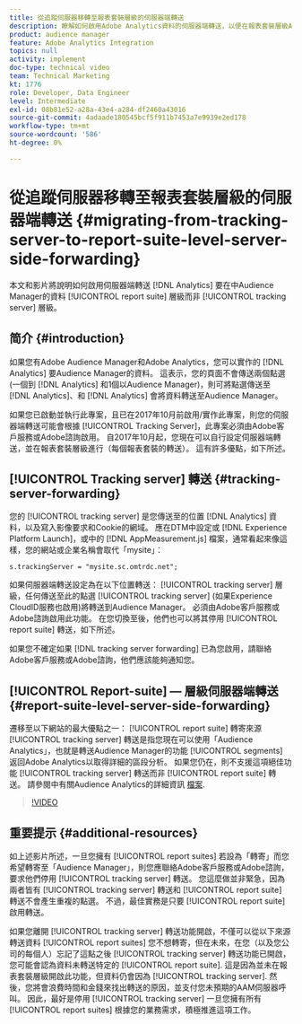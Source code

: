 ```yaml
---
title: 從追蹤伺服器移轉至報表套裝層級的伺服器端轉送
description: 瞭解如何啟用Adobe Analytics資料的伺服器端轉送，以便在報表套裝層級Audience Manager，而非追蹤伺服器層級。
product: audience manager
feature: Adobe Analytics Integration
topics: null
activity: implement
doc-type: technical video
team: Technical Marketing
kt: 1776
role: Developer, Data Engineer
level: Intermediate
exl-id: 08b81e52-a28a-43e4-a284-df2460a43016
source-git-commit: 4adaade180545bcf5f911b7453a7e9939e2ed178
workflow-type: tm+mt
source-wordcount: '586'
ht-degree: 0%

---
```


# 從追蹤伺服器移轉至報表套裝層級的伺服器端轉送 {#migrating-from-tracking-server-to-report-suite-level-server-side-forwarding}

本文和影片將說明如何啟用伺服器端轉送 [!DNL Analytics] 要在中Audience Manager的資料 [!UICONTROL report suite] 層級而非 [!UICONTROL tracking server] 層級。

## 简介 {#introduction}

如果您有Adobe Audience Manager和Adobe Analytics，您可以實作的 [!DNL Analytics] 要Audience Manager的資料。 這表示，您的頁面不會傳送兩個點選(一個到 [!DNL Analytics] 和1個以Audience Manager)，則可將點選傳送至 [!DNL Analytics]、和 [!DNL Analytics] 會將資料轉送至Audience Manager。

如果您已啟動並執行此專案，且已在2017年10月前啟用/實作此專案，則您的伺服器端轉送可能會根據 [!UICONTROL Tracking Server]，此專案必須由Adobe客戶服務或Adobe諮詢啟用。 自2017年10月起，您現在可以自行設定伺服器端轉送，並在報表套裝層級進行（每個報表套裝的轉送）。 這有許多優點，如下所述。

## [!UICONTROL Tracking server] 轉送 {#tracking-server-forwarding}

您的 [!UICONTROL tracking server] 是您傳送至的位置 [!DNL Analytics] 資料，以及寫入影像要求和Cookie的網域。 應在DTM中設定或 [!DNL Experience Platform Launch]，或中的 [!DNL AppMeasurement.js] 檔案，通常看起來像這樣，您的網站或企業名稱會取代「mysite」：

`s.trackingServer = "mysite.sc.omtrdc.net";`

如果伺服器端轉送設定為在以下位置轉送： [!UICONTROL tracking server] 層級，任何傳送至此的點選 [!UICONTROL tracking server] (如果Experience CloudID服務也啟用)將轉送到Audience Manager。 必須由Adobe客戶服務或Adobe諮詢啟用此功能。 在您切換至後，他們也可以將其停用 [!UICONTROL report suite] 轉送，如下所述。

如果您不確定如果 [!DNL tracking server forwarding] 已為您啟用，請聯絡Adobe客戶服務或Adobe諮詢，他們應該能夠通知您。

## [!UICONTROL Report-suite] — 層級伺服器端轉送 {#report-suite-level-server-side-forwarding}

遷移至以下網站的最大優點之一： [!UICONTROL report suite] 轉寄來源 [!UICONTROL tracking server] 轉送是指您現在可以使用「Audience Analytics」，也就是轉送Audience Manager的功能 [!UICONTROL segments] 返回Adobe Analytics以取得詳細的區段分析。 如果您仍在，則不支援這項絕佳功能 [!UICONTROL tracking server] 轉送而非 [!UICONTROL report suite] 轉送。 請參閱中有關Audience Analytics的詳細資訊 [檔案](https://experienceleague.adobe.com/docs/analytics/integration/audience-analytics/mc-audiences-aam.html).

>[!VIDEO](https://video.tv.adobe.com/v/23701/?quality=12)

## 重要提示 {#additional-resources}

如上述影片所述，一旦您擁有 [!UICONTROL report suites] 若設為「轉寄」而您希望轉寄至「Audience Manager」，則您應聯絡Adobe客戶服務或Adobe諮詢，要求他們停用 [!UICONTROL tracking server] 轉送。 您這麼做並非緊急，因為兩者皆有 [!UICONTROL tracking server] 轉送和 [!UICONTROL report suite] 轉送不會產生重複的點選。 不過，最佳實務是只要 [!UICONTROL report suite] 啟用轉送。

如果您離開 [!UICONTROL tracking server] 轉送功能開啟，不僅可以從以下來源轉送資料 [!UICONTROL report suites] 您不想轉寄，但在未來，在您（以及您公司的每個人）忘記了這點之後 [!UICONTROL tracking server] 轉送功能已開啟，您可能會認為資料未轉送特定的 [!UICONTROL report suite]. 這是因為並未在報表套裝層級開啟此功能，但資料仍會因為 [!UICONTROL tracking server]. 然後，您將會浪費時間和金錢來找出轉送的原因，並支付您未預期的AAM伺服器呼叫。 因此，最好是停用 [!UICONTROL tracking server] 一旦您擁有所有 [!UICONTROL report suites] 根據您的業務需求，積極推進這項工作。
